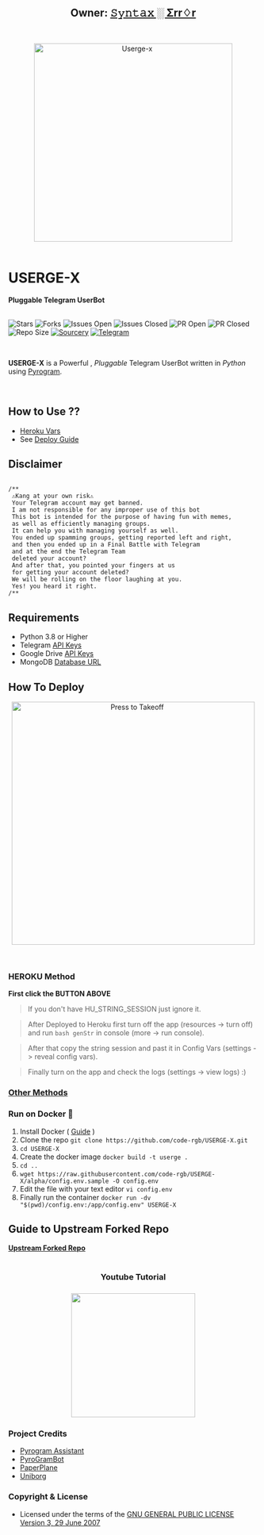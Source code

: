 <h2 align="center"><b>Owner: <a href="https://telegram.dog/deleteduser420">𝚂𝚢𝚗𝚝𝚊𝚡 ░ Σrr♢r</a></b></h2>
<br>

<p align="center">
    <a href="https://github.com/code-rgb/USERGE-X"><img src="https://i.imgur.com/53mdl2v.png" alt="Userge-x" width=400px></a>
    <br>
    <br>
</p>

<h1>USERGE-X</h1>
<b>Pluggable Telegram UserBot</b>
<br>
<br>

![Stars](https://img.shields.io/github/stars/code-rgb/USERGE-X)
![Forks](https://img.shields.io/github/forks/code-rgb/USERGE-X)
![Issues Open](https://img.shields.io/github/issues/code-rgb/USERGE-X)
![Issues Closed](https://img.shields.io/github/issues-closed/code-rgb/USERGE-X)
![PR Open](https://img.shields.io/github/issues-pr/code-rgb/USERGE-X)
![PR Closed](https://img.shields.io/github/issues-pr-closed/code-rgb/USERGE-X)
![Repo Size](https://img.shields.io/github/repo-size/code-rgb/USERGE-X)
[![Sourcery](https://img.shields.io/badge/Sourcery-enabled-brightgreen)](https://sourcery.ai)
[![Telegram](https://img.shields.io/badge/Support%20Group-Telegram-blue)](https://telegram.dog/x_xtests)

<br>

 **USERGE-X** is a Powerful , _Pluggable_ Telegram UserBot written in _Python_ using [Pyrogram](https://github.com/pyrogram/pyrogram).
<br>

<br>

## How to Use ??

* [Heroku Vars](https://telegra.ph/Heroku-Vars-for-USERGE-X-08-25)
* See [Deploy Guide](https://github.com/code-rgb/USERGE-X#how-to-deploy)


## Disclaimer

                
   ```

/**
    ⚠️Kang at your own risk⚠️          
    Your Telegram account may get banned.
    I am not responsible for any improper use of this bot
    This bot is intended for the purpose of having fun with memes,
    as well as efficiently managing groups.
    It can help you with managing yourself as well.
    You ended up spamming groups, getting reported left and right,
    and then you ended up in a Final Battle with Telegram
    and at the end the Telegram Team
    deleted your account?
    And after that, you pointed your fingers at us
    for getting your account deleted?
    We will be rolling on the floor laughing at you.
    Yes! you heard it right.
/**
```


## Requirements 

* Python 3.8 or Higher
* Telegram [API Keys](https://my.telegram.org/apps)
* Google Drive [API Keys](https://console.developers.google.com/)
* MongoDB [Database URL](https://cloud.mongodb.com/)

## How To Deploy 

<p align="center">
<a href = "https://heroku.com/deploy?template=https://github.com/code-rgb/USERGE-X/tree/alpha"><img src="https://telegra.ph/file/57c4edb389224c9cf9996.png" alt="Press to Takeoff" width="490px"></a></p>
<br>

<h3>HEROKU Method</h3>

<b>First click the BUTTON ABOVE</b> 

  > If you don't have HU_STRING_SESSION just ignore it. 
  
  > After Deployed to Heroku first turn off the app (resources -> turn off) and run `bash genStr` in console (more -> run console). 
  
  > After that copy the string session and past it in Config Vars (settings -> reveal config vars). 
  
  > Finally turn on the app and check the logs (settings -> view logs) :)

<h3><a href="https://telegra.ph/Other-Method-08-10">Other Methods</a></h3>


### Run on Docker 🐳 

1. Install Docker ( [Guide](https://docs.docker.com/engine/install/ubuntu/) )
2. Clone the repo
    `git clone https://github.com/code-rgb/USERGE-X.git`
3. `cd USERGE-X`
4. Create the docker image
    `docker build -t userge .`
5. `cd ..`
6. `wget https://raw.githubusercontent.com/code-rgb/USERGE-X/alpha/config.env.sample -O config.env`
7. Edit the file with your text editor
    `vi config.env`
8. Finally run the container
    `docker run -dv "$(pwd)/config.env:/app/config.env" USERGE-X`


<h2>Guide to Upstream Forked Repo</h2>
<a href="https://telegra.ph/Upstream-Userge-Forked-Repo-Guide-07-04"><b>Upstream Forked Repo</b></a>
<br>
<br>

<h3 align="center">Youtube Tutorial<h3>
<p align="center"><a href="https://youtu.be/M4T_BJvFqkc"><img src="https://i.imgur.com/VVgSk2m.png" width=250px></a>
</p>

### Project Credits 

* [Pyrogram Assistant](https://github.com/pyrogram/assistant)
* [PyroGramBot](https://github.com/SpEcHiDe/PyroGramBot)
* [PaperPlane](https://github.com/RaphielGang/Telegram-Paperplane)
* [Uniborg](https://github.com/SpEcHiDe/UniBorg)

### Copyright & License 

* Licensed under the terms of the [GNU GENERAL PUBLIC LICENSE Version 3, 29 June 2007](https://github.com/code-rgb/USERGE-X/blob/master/LICENSE)

